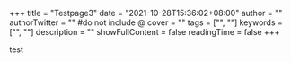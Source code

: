 +++
title = "Testpage3"
date = "2021-10-28T15:36:02+08:00"
author = ""
authorTwitter = "" #do not include @
cover = ""
tags = ["", ""]
keywords = ["", ""]
description = ""
showFullContent = false
readingTime = false
+++

test
